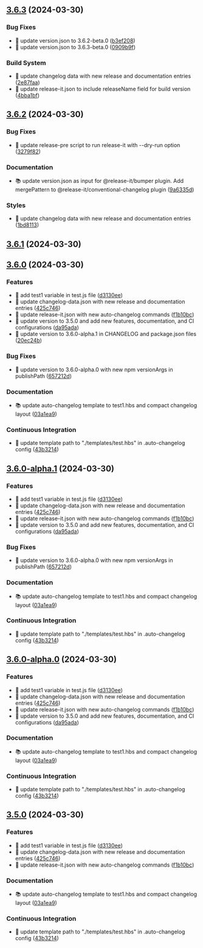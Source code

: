 

## [3.6.3](https://github.com/Ru1ers/release-it-test/compare/3.6.2...3.6.3) (2024-03-30)


### Bug Fixes

* 🧩 update version.json to 3.6.2-beta.0 ([b3ef208](https://github.com/Ru1ers/release-it-test/commit/b3ef208a6146c79ea59c69b14a7306a55153f3b4))
* 🧩 update version.json to 3.6.3-beta.0 ([0909b9f](https://github.com/Ru1ers/release-it-test/commit/0909b9f073f1d0f3b9d9d3f6118e9a391d3c3c8a))


### Build System

* 🔨 update changelog data with new release and documentation entries ([2e87faa](https://github.com/Ru1ers/release-it-test/commit/2e87faaaf8f2f07759cec1dcd48a164897640aed))
* 🔨 update release-it.json to include releaseName field for build version ([4bba1bf](https://github.com/Ru1ers/release-it-test/commit/4bba1bf07ff76ea251c306c3b2b2b2c240556305))

## [3.6.2](https://github.com/Ru1ers/release-it-test/compare/3.6.1...3.6.2) (2024-03-30)


### Bug Fixes

* 🧩 update release-pre script to run release-it with --dry-run option ([3279f82](https://github.com/Ru1ers/release-it-test/commit/3279f82333708e7a91a7aae349672edf07147fba))


### Documentation

* 📚 update version.json as input for @release-it/bumper plugin. Add mergePattern to @release-it/conventional-changelog plugin ([9a6335d](https://github.com/Ru1ers/release-it-test/commit/9a6335d0bfbc980d7eea2006fd5c4667a97aefbc))


### Styles

* 🎨 update changelog data with new release and documentation entries ([1bd8113](https://github.com/Ru1ers/release-it-test/commit/1bd811302aa9147b6f085031d94995aff2c7c0e8))

## [3.6.1](https://github.com/Ru1ers/release-it-test/compare/3.6.0...3.6.1) (2024-03-30)

## [3.6.0](https://github.com/Ru1ers/release-it-test/compare/3.4.0...3.6.0) (2024-03-30)


### Features

* 🚀 add test1 variable in test.js file ([d3130ee](https://github.com/Ru1ers/release-it-test/commit/d3130eeb0b41ffbdfeeee01b6daae3b0d964b18d))
* 🚀 update changelog-data.json with new release and documentation entries ([425c746](https://github.com/Ru1ers/release-it-test/commit/425c746b7f9dae46c0a861dd1d6fb95c2753b1e4))
* 🚀 update release-it.json with new auto-changelog commands ([f1b10bc](https://github.com/Ru1ers/release-it-test/commit/f1b10bcb41fc4480e2649ac7352f4f95c6ce6918))
* 🚀 update version to 3.5.0 and add new features, documentation, and CI configurations ([da95ada](https://github.com/Ru1ers/release-it-test/commit/da95ada6f551871fd9db0bbcab80fd462979f97e))
* 🚀 update version to 3.6.0-alpha.1 in CHANGELOG and package.json files ([20ec24b](https://github.com/Ru1ers/release-it-test/commit/20ec24bb8fb0089da54922bd09affed150f1bf06))


### Bug Fixes

* 🧩 update version to 3.6.0-alpha.0 with new npm versionArgs in publishPath ([657212d](https://github.com/Ru1ers/release-it-test/commit/657212d36b528cbb29f6b41075e055fbbaadc6a4))


### Documentation

* 📚 update auto-changelog template to test1.hbs and compact changelog layout ([03a1ea9](https://github.com/Ru1ers/release-it-test/commit/03a1ea99deec91259ca9ab868af62063bbbfc01c))


### Continuous Integration

* 🎡 update template path to "./templates/test.hbs" in .auto-changelog config ([43b3214](https://github.com/Ru1ers/release-it-test/commit/43b321441fa77980d4185f1900cc3e1dd806f594))

## [3.6.0-alpha.1](https://github.com/Ru1ers/release-it-test/compare/3.4.0...3.6.0-alpha.1) (2024-03-30)


### Features

* 🚀 add test1 variable in test.js file ([d3130ee](https://github.com/Ru1ers/release-it-test/commit/d3130eeb0b41ffbdfeeee01b6daae3b0d964b18d))
* 🚀 update changelog-data.json with new release and documentation entries ([425c746](https://github.com/Ru1ers/release-it-test/commit/425c746b7f9dae46c0a861dd1d6fb95c2753b1e4))
* 🚀 update release-it.json with new auto-changelog commands ([f1b10bc](https://github.com/Ru1ers/release-it-test/commit/f1b10bcb41fc4480e2649ac7352f4f95c6ce6918))
* 🚀 update version to 3.5.0 and add new features, documentation, and CI configurations ([da95ada](https://github.com/Ru1ers/release-it-test/commit/da95ada6f551871fd9db0bbcab80fd462979f97e))


### Bug Fixes

* 🧩 update version to 3.6.0-alpha.0 with new npm versionArgs in publishPath ([657212d](https://github.com/Ru1ers/release-it-test/commit/657212d36b528cbb29f6b41075e055fbbaadc6a4))


### Documentation

* 📚 update auto-changelog template to test1.hbs and compact changelog layout ([03a1ea9](https://github.com/Ru1ers/release-it-test/commit/03a1ea99deec91259ca9ab868af62063bbbfc01c))


### Continuous Integration

* 🎡 update template path to "./templates/test.hbs" in .auto-changelog config ([43b3214](https://github.com/Ru1ers/release-it-test/commit/43b321441fa77980d4185f1900cc3e1dd806f594))

## [3.6.0-alpha.0](https://github.com/Ru1ers/release-it-test/compare/3.4.0...3.6.0-alpha.0) (2024-03-30)


### Features

* 🚀 add test1 variable in test.js file ([d3130ee](https://github.com/Ru1ers/release-it-test/commit/d3130eeb0b41ffbdfeeee01b6daae3b0d964b18d))
* 🚀 update changelog-data.json with new release and documentation entries ([425c746](https://github.com/Ru1ers/release-it-test/commit/425c746b7f9dae46c0a861dd1d6fb95c2753b1e4))
* 🚀 update release-it.json with new auto-changelog commands ([f1b10bc](https://github.com/Ru1ers/release-it-test/commit/f1b10bcb41fc4480e2649ac7352f4f95c6ce6918))
* 🚀 update version to 3.5.0 and add new features, documentation, and CI configurations ([da95ada](https://github.com/Ru1ers/release-it-test/commit/da95ada6f551871fd9db0bbcab80fd462979f97e))


### Documentation

* 📚 update auto-changelog template to test1.hbs and compact changelog layout ([03a1ea9](https://github.com/Ru1ers/release-it-test/commit/03a1ea99deec91259ca9ab868af62063bbbfc01c))


### Continuous Integration

* 🎡 update template path to "./templates/test.hbs" in .auto-changelog config ([43b3214](https://github.com/Ru1ers/release-it-test/commit/43b321441fa77980d4185f1900cc3e1dd806f594))

## [3.5.0](https://github.com/Ru1ers/release-it-test/compare/3.4.0...3.5.0) (2024-03-30)


### Features

* 🚀 add test1 variable in test.js file ([d3130ee](https://github.com/Ru1ers/release-it-test/commit/d3130eeb0b41ffbdfeeee01b6daae3b0d964b18d))
* 🚀 update changelog-data.json with new release and documentation entries ([425c746](https://github.com/Ru1ers/release-it-test/commit/425c746b7f9dae46c0a861dd1d6fb95c2753b1e4))
* 🚀 update release-it.json with new auto-changelog commands ([f1b10bc](https://github.com/Ru1ers/release-it-test/commit/f1b10bcb41fc4480e2649ac7352f4f95c6ce6918))


### Documentation

* 📚 update auto-changelog template to test1.hbs and compact changelog layout ([03a1ea9](https://github.com/Ru1ers/release-it-test/commit/03a1ea99deec91259ca9ab868af62063bbbfc01c))


### Continuous Integration

* 🎡 update template path to "./templates/test.hbs" in .auto-changelog config ([43b3214](https://github.com/Ru1ers/release-it-test/commit/43b321441fa77980d4185f1900cc3e1dd806f594))

<!-- 此文件只用于github的release日志，内容为自动生成 -->
